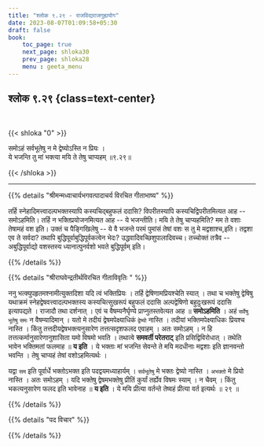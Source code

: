 ```yaml
---
title: "श्लोक ९.२९ - राजविद्यराजगुह्ययोग"
date: 2023-08-07T01:09:58+05:30
draft: false
book:
    toc_page: true
    next_page: shloka30
    prev_page: shloka28
    menu : geeta_menu
---
```




## श्लोक ९.२९  {class=text-center}

<br/>

{{< shloka  "0"  >}}

समोऽहं सर्वभूतेषु न मे द्वेष्योऽस्ति न प्रियः ।   
ये भजन्ति तु मां भक्त्या मयि ते तेषु चाप्यहम् ॥९.२९॥

{{< /shloka >}}

---


{{% details "श्रीमन्मध्वाचार्यभगवत्पादाचर्य विरचित  गीताभाष्य" %}}

तर्हि स्नेहादिमत्त्वादल्पभक्तस्यापि कस्यचिद्बहुफलं 
ददासि? विपरीतस्यापि कस्यचिद्विपरीतमित्यत आह -- 
समोऽहमिति। तर्हि न भक्तिप्रयोजनमित्यत आह -- 
ये भजन्तीति। मयि ते तेषु चाप्यहमिति? मम ते वशाः 
तेषामहं वश इति। उक्तं च पैङ्गिखिलेषु -- ये वै भजन्ते 
परमं पुमांसं तेषां वशः स तु मे मद्वशाश्च,इति। तद्वशा 
एव ते सर्वदा? तथापि बुद्धिपूर्वाबुद्धिपूर्वकत्वेन 
भेदः? उद्धवादिवच्छिशुपालादिवच्च। तच्चोक्तं तत्रैव -- 
अबुद्धिपूर्वाद्यो वशस्तस्य ध्यानात्पुनर्वशो भवते 
बुद्धिपूर्वम् इति।

{{% /details %}}



{{% details "श्रीराघवेन्द्रतीर्थविरचित गीताविवृतिः " %}}

ननु भत्क्युपहृतमश्नामीत्युक्तदिशा यदि त्वं भक्तिप्रियः 
। तर्हि द्वेषिणामप्रियश्चेति स्यात्‌ । तथा च भक्तेषु 
द्वेषिषु यथाक्रमं स्नेहद्वेषवत्त्वादल्पभक्तस्य 
कस्यचित्सुखरूपं बहुफलं ददासि अल्पद्वेषिणो 
बहुदुःखरूपं ददासि इत्यापद्यते । 
राजादौ तथा दर्शनात्‌ । एवं च
वैषम्यनैर्घृण्ये प्राप्नुतस्तवेत्यत आह 
॥ **समोऽहमिति** । अहं `सर्वेषु भूतेषु`
`समः` न वैषम्यादिमान्‌ । यतो मे तदीयं 
द्वेषमपेक्ष्याधिकं `द्वेष्यो` नास्ति । 
तदीयां भक्तिमपेक्ष्याधिकः प्रियश्च नास्ति । 
किंतु तत्तदीयद्वेषभक्त्यनुसारेण
तत्तत्सदृशफलद एवाहम्‌ । अतः समोऽहम्‌ । न हि
तत्तत्कर्मानुसारेणानुशासिता यमो विषमो भवति । 
तथात्वे **समवर्ती  परेतराट्‌** इति 
प्रसिद्विविरोधात्‌ । तथेति भावेन भक्तिमतां फलमाह 
॥ **य इति** । ये भक्ताः मां भजन्ति सेवन्ते ते मयि 
मदधीनाः मद्वशाः इति ज्ञानवन्तो भवन्ति । 
तेषु चाप्यहं तेषां वशोऽहमित्यर्थः ।   

यद्वा `सम` इति पूर्वार्धे भक्तोऽभक्त इति 
पदद्वयमध्याहार्यम्‌ । `सर्वभूतेषु` मे भक्तः
द्वेष्यो नास्ति । `अभक्तो` मे प्रियो नास्ति । 
अतः समोऽहम्‌ । यदि भक्तेषु
द्वेषमभक्तेषु प्रीतिं कुर्यां तर्ह्येव विषमः स्याम्‌ । 
न चैवम्‌ । किंतु भकत्यनुसारेण फलद इति भावेनाह ॥ 
**य इति** । ये मयि प्रीत्या वर्तन्ते
तेष्वहं प्रीत्या वर्त इत्यर्थः ॥ २९ ॥

{{% /details %}}



{{% details "पद विचार" %}}


{{% /details %}}
